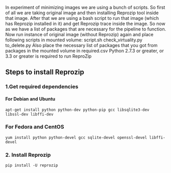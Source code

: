 In experiment of minimizing images we are using a bunch of scripts.
So first of all we are taking original image and then installing
Reprozip tool inside that image. After that we are using a bash script
to run that image (which has Reprozip installed in it) and get
Reprozip trace inside the image. So now as we have a list of
packages that are necessary for the pipeline to function.
Now run instance of original image (without Reprozip) again
and place following scripts in mounted volume:
script.sh
check_virtuality.py
to_delete.py
Also place the necessary list of packages that you got from
packages in the mounted volume in required.csv
Python 2.7.3 or greater, or 3.3 or greater is required to run ReproZip
## Steps to install Reprozip
### 1.Get required dependencies
#### For Debian and Ubuntu
```
apt-get install python python-dev python-pip gcc libsqlite3-dev libssl-dev libffi-dev

```
### For Fedora and CentOS
```
yum install python python-devel gcc sqlite-devel openssl-devel libffi-devel
```
### 2. Install Reprozip
```
pip install -U reprozip
```
